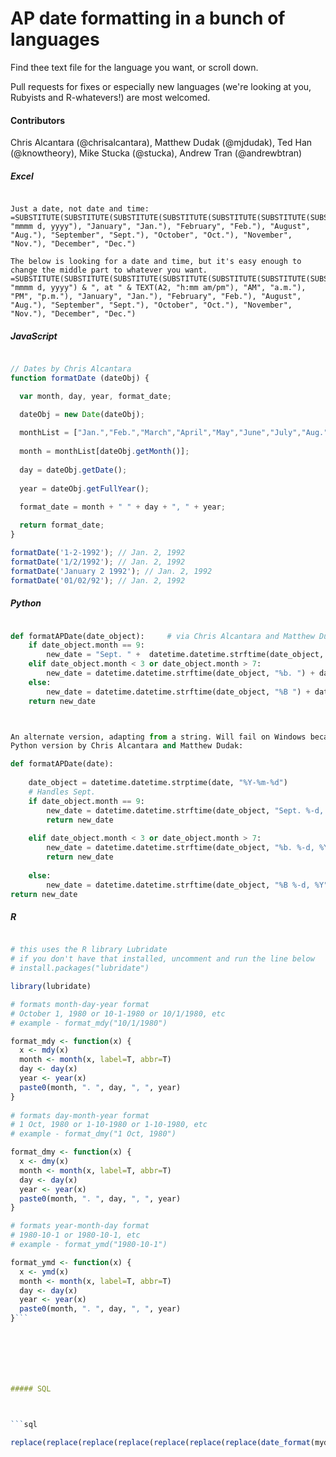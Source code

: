# AP date formatting in a bunch of languages

Find thee text file for the language you want, or scroll down.

Pull requests for fixes or especially new languages (we're looking at you, Rubyists and R-whatevers!) are most welcomed.

#### Contributors

Chris Alcantara (@chrisalcantara), Matthew Dudak (@mjdudak), Ted Han (@knowtheory), Mike Stucka (@stucka), Andrew Tran (@andrewbtran)





##### Excel

```excel
Just a date, not date and time:
=SUBSTITUTE(SUBSTITUTE(SUBSTITUTE(SUBSTITUTE(SUBSTITUTE(SUBSTITUTE(SUBSTITUTE(TEXT(B1, "mmmm d, yyyy"), "January", "Jan."), "February", "Feb."), "August", "Aug."), "September", "Sept."), "October", "Oct."), "November", "Nov."), "December", "Dec.")

The below is looking for a date and time, but it's easy enough to change the middle part to whatever you want.
=SUBSTITUTE(SUBSTITUTE(SUBSTITUTE(SUBSTITUTE(SUBSTITUTE(SUBSTITUTE(SUBSTITUTE(SUBSTITUTE(SUBSTITUTE(TEXT(A2, "mmmm d, yyyy") & ", at " & TEXT(A2, "h:mm am/pm"), "AM", "a.m."), "PM", "p.m."), "January", "Jan."), "February", "Feb."), "August", "Aug."), "September", "Sept."), "October", "Oct."), "November", "Nov."), "December", "Dec.")
```



##### JavaScript

```javascript
// Dates by Chris Alcantara
function formatDate (dateObj) {

  var month, day, year, format_date;

  dateObj = new Date(dateObj);
  
  monthList = ["Jan.","Feb.","March","April","May","June","July","Aug.","Sept.","Oct.","Nov.","Dec."];
  
  month = monthList[dateObj.getMonth()];
  
  day = dateObj.getDate();
  
  year = dateObj.getFullYear();
  
  format_date = month + " " + day + ", " + year;

  return format_date;
}

formatDate('1-2-1992'); // Jan. 2, 1992
formatDate('1/2/1992'); // Jan. 2, 1992
formatDate('January 2 1992'); // Jan. 2, 1992
formatDate('01/02/92'); // Jan. 2, 1992
```



##### Python

```python
def formatAPDate(date_object):     # via Chris Alcantara and Matthew Dudak, then adapted for Windows by @stucka. Assumes you have an actual date object, not a string.
    if date_object.month == 9:
        new_date = "Sept. " +  datetime.datetime.strftime(date_object, "%d, %Y").lstrip("0")
    elif date_object.month < 3 or date_object.month > 7:
        new_date = datetime.datetime.strftime(date_object, "%b. ") + datetime.datetime.strftime(date_object, "%d, %Y").lstrip("0")
    else:
        new_date = datetime.datetime.strftime(date_object, "%B ") + datetime.datetime.strftime(date_object, "%d, %Y").lstrip("0")
    return new_date



An alternate version, adapting from a string. Will fail on Windows because of %-d
Python version by Chris Alcantara and Matthew Dudak:

def formatAPDate(date):
    
    date_object = datetime.datetime.strptime(date, "%Y-%m-%d")   
    # Handles Sept.
    if date_object.month == 9:
        new_date = datetime.datetime.strftime(date_object, "Sept. %-d, %Y")
        return new_date
    
    elif date_object.month < 3 or date_object.month > 7:
        new_date = datetime.datetime.strftime(date_object, "%b. %-d, %Y")
        return new_date
        
    else:
        new_date = datetime.datetime.strftime(date_object, "%B %-d, %Y") 
return new_date
```



##### R

```r
# this uses the R library Lubridate
# if you don't have that installed, uncomment and run the line below
# install.packages("lubridate")

library(lubridate)

# formats month-day-year format
# October 1, 1980 or 10-1-1980 or 10/1/1980, etc
# example - format_mdy("10/1/1980")

format_mdy <- function(x) {
  x <- mdy(x)
  month <- month(x, label=T, abbr=T)
  day <- day(x)
  year <- year(x)
  paste0(month, ". ", day, ", ", year)
}
  
# formats day-month-year format
# 1 Oct, 1980 or 1-10-1980 or 1-10-1980, etc 
# example - format_dmy("1 Oct, 1980")

format_dmy <- function(x) {
  x <- dmy(x)
  month <- month(x, label=T, abbr=T)
  day <- day(x)
  year <- year(x)
  paste0(month, ". ", day, ", ", year)
}

# formats year-month-day format
# 1980-10-1 or 1980-10-1, etc 
# example - format_ymd("1980-10-1")

format_ymd <- function(x) {
  x <- ymd(x)
  month <- month(x, label=T, abbr=T)
  day <- day(x)
  year <- year(x)
  paste0(month, ". ", day, ", ", year)
}```



##### SQL

```sql
replace(replace(replace(replace(replace(replace(replace(date_format(mydate, "%M %e, %Y"), "January", "Jan."), "February", "Feb."), "August", "Aug."), "September", "Sept."), "October", "Oct."), "November", "Nov."), "December", "Dec.")
```


